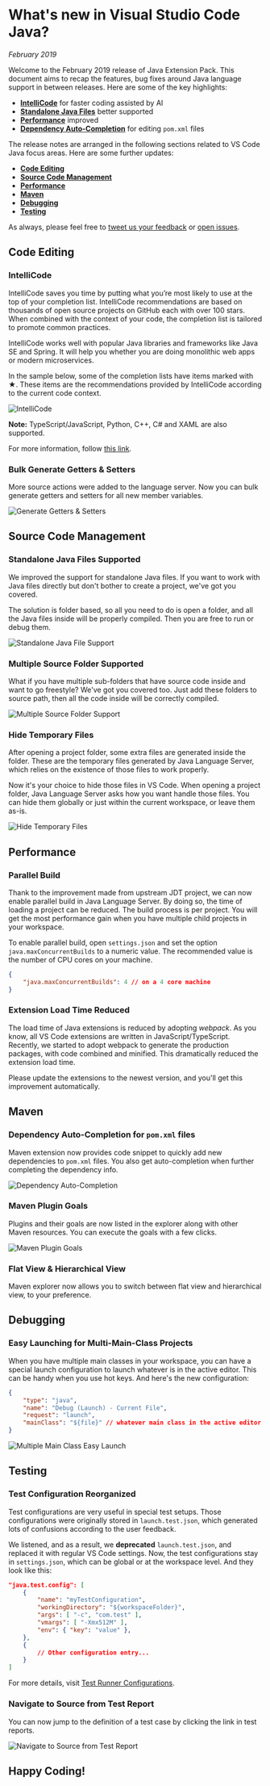 # What's new in Visual Studio Code Java?

*February 2019*

Welcome to the February 2019 release of Java Extension Pack. This document aims to recap the features, bug fixes around Java language support in between releases. Here are some of the key highlights:

- **[IntelliCode](#intellicode)** for faster coding assisted by AI
- **[Standalone Java Files](#standalone-java-files-supported)** better supported
- **[Performance](#performance)** improved
- **[Dependency Auto-Completion](#dependency-auto-completion-for-pom.xml-files)** for editing `pom.xml` files

The release notes are arranged in the following sections related to VS Code Java focus areas. Here are some further updates:

- **[Code Editing](#code-editing)**
- **[Source Code Management](#source-code-management)**
- **[Performance](#performance)**
- **[Maven](#maven)**
- **[Debugging](#debugging)**
- **[Testing](#testing)**

As always, please feel free to [tweet us your feedback](https://twitter.com/intent/tweet?via=code&hashtags=Java%2CHappyCoding) or [open issues](https://github.com/Microsoft/vscode-java-pack/issues).

## Code Editing

### IntelliCode

IntelliCode saves you time by putting what you’re most likely to use at the top of your completion list. IntelliCode recommendations are based on thousands of open source projects on GitHub each with over 100 stars. When combined with the context of your code, the completion list is tailored to promote common practices.

IntelliCode works well with popular Java libraries and frameworks like Java SE and Spring. It will help you whether you are doing monolithic web apps or modern microservices.

In the sample below, some of the completion lists have items marked with ★. These items are the recommendations provided by IntelliCode according to the current code context.

![IntelliCode](https://github.com/Microsoft/vscode-java-pack/raw/main/release-notes/v0.5.0/intellicode.gif)

**Note:** TypeScript/JavaScript, Python, C++, C# and XAML are also supported.

For more information, follow [this link](https://docs.microsoft.com/en-us/visualstudio/intellicode/intellicode-visual-studio-code).

### Bulk Generate Getters & Setters

More source actions were added to the language server. Now you can bulk generate getters and setters for all new member variables.

![Generate Getters & Setters](https://github.com/Microsoft/vscode-java-pack/raw/main/release-notes/v0.6.0/bulk.gen.getter.setter.gif)

## Source Code Management

### Standalone Java Files Supported

We improved the support for standalone Java files. If you want to work with Java files directly but don't bother to create a project, we've got you covered.

The solution is folder based, so all you need to do is open a folder, and all the Java files inside will be properly compiled. Then you are free to run or debug them.

![Standalone Java File Support](https://github.com/Microsoft/vscode-java-pack/raw/main/release-notes/v0.6.0/standalone.file.support.gif)

### Multiple Source Folder Supported

What if you have multiple sub-folders that have source code inside and want to go freestyle? We've got you covered too. Just add these folders to source path, then all the code inside will be correctly compiled.

![Multiple Source Folder Support](https://github.com/Microsoft/vscode-java-pack/raw/main/release-notes/v0.6.0/multiple.source.folder.gif)

### Hide Temporary Files

After opening a project folder, some extra files are generated inside the folder. These are the temporary files generated by Java Language Server, which relies on the existence of those files to work properly.

Now it's your choice to hide those files in VS Code. When opening a project folder, Java Language Server asks how you want handle those files. You can hide them globally or just within the current workspace, or leave them as-is.

![Hide Temporary Files](https://github.com/Microsoft/vscode-java-pack/raw/main/release-notes/v0.6.0/hide.temp.files.png)

## Performance

### Parallel Build

Thank to the improvement made from upstream JDT project, we can now enable parallel build in Java Language Server. By doing so, the time of loading a project can be reduced. The build process is per project. You will get the most performance gain when you have multiple child projects in your workspace.

To enable parallel build, open `settings.json` and set the option `java.maxConcurrentBuilds` to a numeric value. The recommended value is the number of CPU cores on your machine.

```json
{
    "java.maxConcurrentBuilds": 4 // on a 4 core machine
}
```

### Extension Load Time Reduced

The load time of Java extensions is reduced by adopting *webpack*. As you know, all VS Code extensions are written in JavaScript/TypeScript. Recently, we started to adopt webpack to generate the production packages, with code combined and minified. This dramatically reduced the extension load time.

Please update the extensions to the newest version, and you'll get this improvement automatically.

## Maven

### Dependency Auto-Completion for `pom.xml` files

Maven extension now provides code snippet to quickly add new dependencies to `pom.xml` files. You also get auto-completion when further completing the dependency info.

![Dependency Auto-Completion](https://github.com/Microsoft/vscode-java-pack/raw/main/release-notes/v0.6.0/pom-dependency-completion.gif)

### Maven Plugin Goals

Plugins and their goals are now listed in the explorer along with other Maven resources. You can execute the goals with a few clicks.

![Maven Plugin Goals](https://github.com/Microsoft/vscode-java-pack/raw/main/release-notes/v0.6.0/maven-plugin-goals.png)

### Flat View & Hierarchical View

Maven explorer now allows you to switch between flat view and hierarchical view, to your preference.

## Debugging

### Easy Launching for Multi-Main-Class Projects

When you have multiple main classes in your workspace, you can have a special launch configuration to launch whatever is in the active editor. This can be handy when you use hot keys. And here's the new configuration:

```json
{
    "type": "java",
    "name": "Debug (Launch) - Current File",
    "request": "launch",
    "mainClass": "${file}" // whatever main class in the active editor
}
```

![Multiple Main Class Easy Launch](https://github.com/Microsoft/vscode-java-pack/raw/main/release-notes/v0.6.0/multiple.main.entry.gif)

## Testing

### Test Configuration Reorganized

Test configurations are very useful in special test setups. Those configurations were originally stored in `launch.test.json`, which generated lots of confusions according to the user feedback.

We listened, and as a result, we **deprecated** `launch.test.json`, and replaced it with regular VS Code settings. Now, the test configurations stay in `settings.json`, which can be global or at the workspace level. And they look like this:

```json
"java.test.config": [
    {
        "name": "myTestConfiguration",
        "workingDirectory": "${workspaceFolder}",
        "args": [ "-c", "com.test" ],
        "vmargs": [ "-Xmx512M" ],
        "env": { "key": "value" },
    },
    {
        // Other configuration entry...
    }
]
```

For more details, visit [Test Runner Configurations](https://github.com/Microsoft/vscode-java-test/blob/main/runner-config.md).

### Navigate to Source from Test Report

You can now jump to the definition of a test case by clicking the link in test reports.

![Navigate to Source from Test Report](https://github.com/Microsoft/vscode-java-pack/raw/main/release-notes/v0.6.0/navigate.to.source.gif)

## Happy Coding!
